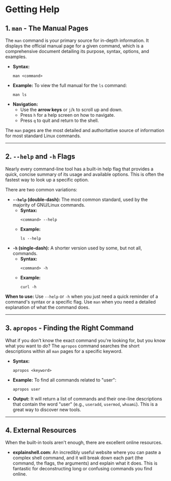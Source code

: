 # Getting Help 
## 1. `man` - The Manual Pages

The `man` command is your primary source for in-depth information. It displays the official manual page for a given command, which is a comprehensive document detailing its purpose, syntax, options, and examples.

*   **Syntax:**
    ```shell
    man <command>
    ```
*   **Example:** To view the full manual for the `ls` command:
    ```shell
    man ls
    ```
*   **Navigation:**
    *   Use the **arrow keys** or `j`/`k` to scroll up and down.
    *   Press `h` for a help screen on how to navigate.
    *   Press `q` to quit and return to the shell.

The `man` pages are the most detailed and authoritative source of information for most standard Linux commands.

---

## 2. `--help` and `-h` Flags

Nearly every command-line tool has a built-in help flag that provides a quick, concise summary of its usage and available options. This is often the fastest way to look up a specific option.

There are two common variations:

*   **`--help` (double-dash):** The most common standard, used by the majority of GNU/Linux commands.
    *   **Syntax:**
        ```shell
        <command> --help
        ```
    *   **Example:**
        ```shell
        ls --help
        ```
*   **`-h` (single-dash):** A shorter version used by some, but not all, commands.
    *   **Syntax:**
        ```shell
        <command> -h
        ```
    *   **Example:**
        ```shell
        curl -h
        ```

**When to use:** Use `--help` or `-h` when you just need a quick reminder of a command's syntax or a specific flag. Use `man` when you need a detailed explanation of what the command does.

---

## 3. `apropos` - Finding the Right Command

What if you don't know the exact command you're looking for, but you know what you want to *do*? The `apropos` command searches the short descriptions within all `man` pages for a specific keyword.

*   **Syntax:**
    ```shell
    apropos <keyword>
    ```
*   **Example:** To find all commands related to "user":
    ```shell
    apropos user
    ```
*   **Output:** It will return a list of commands and their one-line descriptions that contain the word "user" (e.g., `useradd`, `usermod`, `whoami`). This is a great way to discover new tools.

---

## 4. External Resources

When the built-in tools aren't enough, there are excellent online resources.

*   **explainshell.com:** An incredibly useful website where you can paste a complex shell command, and it will break down each part (the command, the flags, the arguments) and explain what it does. This is fantastic for deconstructing long or confusing commands you find online.
